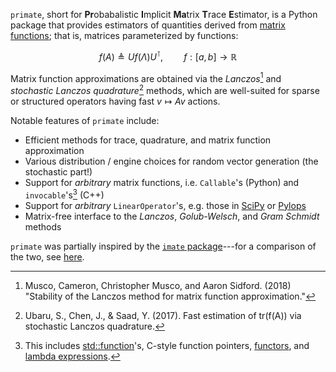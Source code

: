 `primate`, short for **Pr**obabalistic **I**mplicit **Ma**trix **T**race **E**stimator, is a Python package that provides estimators of quantities derived from [matrix functions](https://en.wikipedia.org/wiki/Analytic_function_of_a_matrix); that is, matrices parameterized by functions:

$$ f(A) \triangleq U f(\Lambda) U^{\intercal}, \quad \quad f : [a,b] \to \mathbb{R}$$

Matrix function approximations are obtained via the _Lanczos_[^1] and _stochastic Lanczos quadrature_[^2] methods, which are well-suited for sparse or structured operators having fast $v \mapsto Av$ actions.

Notable features of `primate` include:

- Efficient methods for trace, quadrature, and matrix function approximation
- Various distribution / engine choices for random vector generation (the stochastic part!)
- Support for _arbitrary_ matrix functions, i.e. `Callable`'s (Python) and `invocable`'s[^3] (C++)
- Support for _arbitrary_ `LinearOperator`'s, e.g. those in [SciPy](https://docs.scipy.org/doc/scipy/reference/generated/scipy.sparse.linalg.LinearOperator.html#scipy-sparse-linalg-linearoperator) or [Pylops](https://pylops.readthedocs.io/en/stable/index.html)
- Matrix-free interface to the _Lanczos_, _Golub-Welsch_, and _Gram Schmidt_ methods

<!-- Moreover, `primate`'s C++ API uses a generic template interface written with [C++20 Concepts](https://en.cppreference.com/w/cpp/language/constraints)---thus, any `LinearOperator` [fitting the constraints](https://github.com/peekxc/primate/blob/d09459c017fcba68a11eaeb56296ef0c97d6c053/include/_linear_operator/linear_operator.h#L21-L49).  -->
<!-- To use,, the library is is [header-only](https://en.wikipedia.org/wiki/Header-only), so integration is a si.  -->

`primate` was partially inspired by the [`imate` package](https://github.com/ameli/imate)---for a comparison of the two, see [here](https://peekxc.github.io/primate/imate_compare.html).

[^1]: Musco, Cameron, Christopher Musco, and Aaron Sidford. (2018) "Stability of the Lanczos method for matrix function approximation."
[^2]: Ubaru, S., Chen, J., & Saad, Y. (2017). Fast estimation of tr(f(A)) via stochastic Lanczos quadrature.
[^3]: This includes [std::function](https://en.cppreference.com/w/cpp/utility/functional/function)'s, C-style function pointers, [functors](https://stackoverflow.com/questions/356950/what-are-c-functors-and-their-uses), and [lambda expressions](https://en.cppreference.com/w/cpp/language/lambda).

